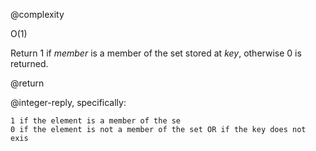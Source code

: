 @complexity

O(1)


Return 1 if _member_ is a member of the set stored at _key_, otherwise
0 is returned.

@return

@integer-reply, specifically:

    1 if the element is a member of the se
    0 if the element is not a member of the set OR if the key does not exis



[1]: /p/redis/wiki/ReplyTypes